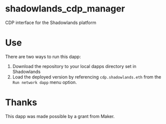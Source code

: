 # shadowlands_cdp_manager
CDP interface for the Shadowlands platform

# Use

There are two ways to run this dapp:

1. Download the repository to your local dapps directory set in Shadowlands
2. Load the deployed version by referencing ``cdp.shadowlands.eth`` from the ``Run network dapp`` menu option.

# Thanks


This dapp was made possible by a grant from Maker.
